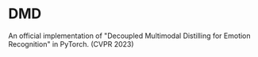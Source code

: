 # DMD
An official implementation of "Decoupled Multimodal Distilling for Emotion Recognition" in PyTorch. (CVPR 2023)
